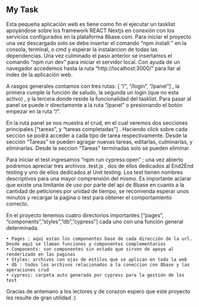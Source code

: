 <h2>My Task</h2>

<p>Esta pequeña aplicación web es tiene como fin el ejecutar un tasklist apoyándose sobre los framework REACT Nextjs en conexión con los servicios configurados en la plataforma 8base.com. Para iniciar el proyecto una vez descargado solo se debe insertar el comando “npm install ” en la consola, terminal, o cmd y esperar la instalarcion de todas las dependencias. Una vez culminado el paso anterior se insertamos el comando “npm run dev” para iniciar el servidor local. Con ayuda de un navegador accedemos hasta la ruta “http://localhost:3000/” para llar al index de la aplicación web.</p>

<p>A rasgos generales contamos con tres rutas: [ “/”, “/login”, “/panel”] , la primera cumple la función de saludo, la segunda un login (que no esta activo) , y la tercera donde reside la funcionalidad del tasklist. Para pasar al panel se puede ir directamente a la ruta “/panel” o presionando el botón empezar en la ruta “/”.</p>

<p>En la ruta panel se nos muestra el crud, en el cual veremos dos secciones principales [“tareas”, y “tareas completadas”] . Haciendo click sobre cada seccion se podrá acceder a cada tipo de tarea respectivamente. Desde la sección “Tareas” se pueden agragar nuevas tareas, editarlas, culminarlas, y eliminarlas. Desde la seccion "Tareas" terminadas solo se pueden eliminar.</p>

<p>Para iniciar el test ingresamos “npm run cypress:open” ; una vez abierto podremos apreciar tres archivos .test.js , dos de ellos dedicados al End2End testing y uno de ellos dedicados al Unit testing. Los test tienen nombres descriptivos para una mayor comprensión del mismo. Es importante aclarar que existe una limitante de uso por parte del api de 8base en cuanto a la cantidad de peticiones por unidad de tiempo, se recomienda esperar unos minutos y recargar la pagina o test para obtener el comportamiento correcto.</p>

<p>En el proyecto tenemos cuatro directorios importantes [“pages”, “components”,”styles”,”db”,”cypress”] cada uno con una función general determinada.</p>

    • Pages : aquí estan los componentes base de cada dirección de la url. Desde aquí se llaman funciones y componentes complementarios
    • Components: son componentes sin estado que sirven de apoyo al renderizado en las paginas
    • Styles: archivos con ojas de estilos que se aplican en toda la web
    • db : todos los archivos relacionados a la coneccion con 8base y las operaciones crud
    • cypress: carpeta auto generada por cypress para la gestión de los test

<p>Gracias de antemano a los lectores y de corazon espero que este proyecto les resulte de gran utilidad :)</p>
